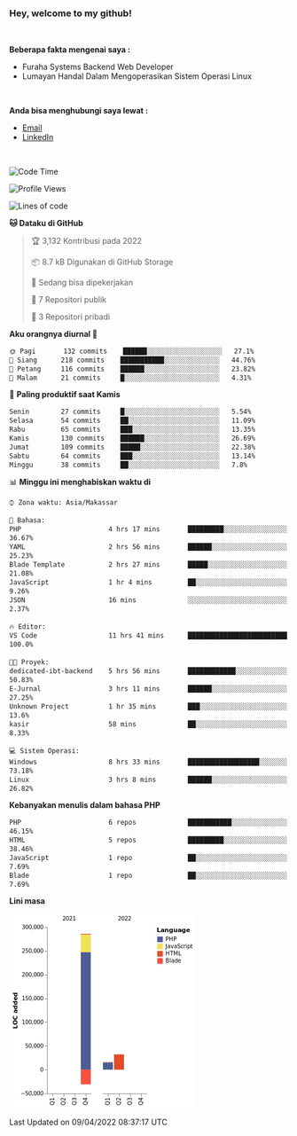 <h3>Hey, welcome to my github!</h3>

<br>

<p><strong>Beberapa fakta mengenai saya :</strong></p>

<ul>
  <li>Furaha Systems Backend Web Developer</li>
  <li>Lumayan Handal Dalam Mengoperasikan Sistem Operasi Linux</li>
</ul>

<br>

<p><strong>Anda bisa menghubungi saya lewat :</strong></p>

<ul>
  <li><a href="mailto:renaldiapriyanto419@gmail.com">Email</a></li>
  <li><a href="https://www.linkedin.com/in/renaldi-kadang-314314206/">LinkedIn</a></li>
</ul>

<br>

<!--START_SECTION:waka-->
![Code Time](http://img.shields.io/badge/Code%20Time-65%20hrs%207%20mins-blue)

![Profile Views](http://img.shields.io/badge/Profil%20dilihat-2-blue)

![Lines of code](https://img.shields.io/badge/Sejak%20Hello%20World%20aku%20telah%20menulis-303%20Thousand%20baris%20kode-blue)

**🐱 Dataku di GitHub** 

> 🏆 3,132 Kontribusi pada 2022
 > 
> 📦 8.7 kB Digunakan di GitHub Storage 
 > 
> 💼 Sedang bisa dipekerjakan
 > 
> 📜 7 Repositori publik 
 > 
> 🔑 3 Repositori pribadi  
 > 
**Aku orangnya diurnal 🐤** 

```text
🌞 Pagi       132 commits    ██████░░░░░░░░░░░░░░░░░░░   27.1% 
🌆 Siang      218 commits    ███████████░░░░░░░░░░░░░░   44.76% 
🌃 Petang     116 commits    ██████░░░░░░░░░░░░░░░░░░░   23.82% 
🌙 Malam      21 commits     █░░░░░░░░░░░░░░░░░░░░░░░░   4.31%

```
📅 **Paling produktif saat Kamis** 

```text
Senin        27 commits     █░░░░░░░░░░░░░░░░░░░░░░░░   5.54% 
Selasa       54 commits     ██░░░░░░░░░░░░░░░░░░░░░░░   11.09% 
Rabu         65 commits     ███░░░░░░░░░░░░░░░░░░░░░░   13.35% 
Kamis        130 commits    ██████░░░░░░░░░░░░░░░░░░░   26.69% 
Jumat        109 commits    █████░░░░░░░░░░░░░░░░░░░░   22.38% 
Sabtu        64 commits     ███░░░░░░░░░░░░░░░░░░░░░░   13.14% 
Minggu       38 commits     ██░░░░░░░░░░░░░░░░░░░░░░░   7.8%

```


📊 **Minggu ini menghabiskan waktu di** 

```text
⌚︎ Zona waktu: Asia/Makassar

💬 Bahasa: 
PHP                      4 hrs 17 mins       █████████░░░░░░░░░░░░░░░░   36.67% 
YAML                     2 hrs 56 mins       ██████░░░░░░░░░░░░░░░░░░░   25.23% 
Blade Template           2 hrs 27 mins       █████░░░░░░░░░░░░░░░░░░░░   21.08% 
JavaScript               1 hr 4 mins         ██░░░░░░░░░░░░░░░░░░░░░░░   9.26% 
JSON                     16 mins             ░░░░░░░░░░░░░░░░░░░░░░░░░   2.37%

🔥 Editor: 
VS Code                  11 hrs 41 mins      █████████████████████████   100.0%

🐱‍💻 Proyek: 
dedicated-ibt-backend    5 hrs 56 mins       ████████████░░░░░░░░░░░░░   50.83% 
E-Jurnal                 3 hrs 11 mins       ██████░░░░░░░░░░░░░░░░░░░   27.25% 
Unknown Project          1 hr 35 mins        ███░░░░░░░░░░░░░░░░░░░░░░   13.6% 
kasir                    58 mins             ██░░░░░░░░░░░░░░░░░░░░░░░   8.33%

💻 Sistem Operasi: 
Windows                  8 hrs 33 mins       ██████████████████░░░░░░░   73.18% 
Linux                    3 hrs 8 mins        ██████░░░░░░░░░░░░░░░░░░░   26.82%

```

**Kebanyakan menulis dalam bahasa PHP** 

```text
PHP                      6 repos             ███████████░░░░░░░░░░░░░░   46.15% 
HTML                     5 repos             █████████░░░░░░░░░░░░░░░░   38.46% 
JavaScript               1 repo              ██░░░░░░░░░░░░░░░░░░░░░░░   7.69% 
Blade                    1 repo              ██░░░░░░░░░░░░░░░░░░░░░░░   7.69%

```


**Lini masa**

![Chart not found](https://raw.githubusercontent.com/Sylent-Sys/Sylent-Sys/main/charts/bar_graph.png) 


 Last Updated on 09/04/2022 08:37:17 UTC
<!--END_SECTION:waka-->
